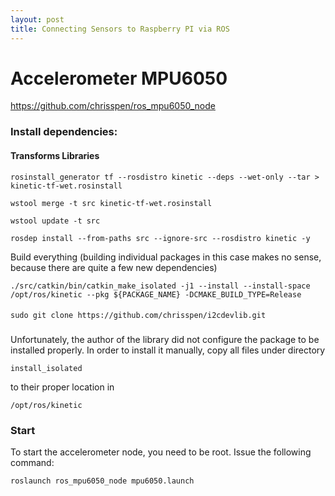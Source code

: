 ```yaml
---
layout: post
title: Connecting Sensors to Raspberry PI via ROS
---
```


# Accelerometer MPU6050

https://github.com/chrisspen/ros_mpu6050_node

### Install dependencies:

#### Transforms Libraries

```
rosinstall_generator tf --rosdistro kinetic --deps --wet-only --tar > kinetic-tf-wet.rosinstall
```

```
wstool merge -t src kinetic-tf-wet.rosinstall
```

```
wstool update -t src
```
```
rosdep install --from-paths src --ignore-src --rosdistro kinetic -y  
```

Build everything (building individual packages in this case makes no sense, because there are quite a few new dependencies)
```
./src/catkin/bin/catkin_make_isolated -j1 --install --install-space /opt/ros/kinetic --pkg ${PACKAGE_NAME} -DCMAKE_BUILD_TYPE=Release
```



####


```
sudo git clone https://github.com/chrisspen/i2cdevlib.git
```


###

Unfortunately, the author of the library did not configure the package to be installed properly. In order to install it manually, copy all files under directory
```
install_isolated
```

to their proper location in 

```
/opt/ros/kinetic
```

### Start

To start the accelerometer node, you need to be root. Issue the following command:

```
roslaunch ros_mpu6050_node mpu6050.launch
```

